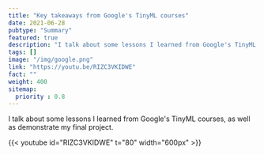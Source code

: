 ```yaml
---
title: "Key takeaways from Google's TinyML courses"
date: 2021-06-28
pubtype: "Summary"
featured: true
description: "I talk about some lessons I learned from Google's TinyML courses, as well as demonstrate my final project."
tags: []
image: "/img/google.png"
link: "https://youtu.be/RIZC3VKIDWE"
fact: ""
weight: 400
sitemap:
  priority : 0.8
---
```


I talk about some lessons I learned from Google's TinyML courses, as well as demonstrate my final project. 

{{< youtube id="RIZC3VKIDWE" t="80" width="600px" >}}